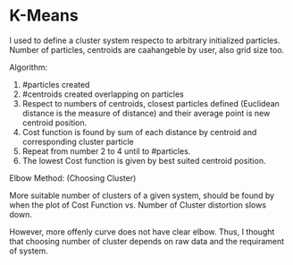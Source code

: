# K-Means

I used to define a cluster system respecto to arbitrary initialized particles. Number of particles, centroids are caahangeble by user, also grid size too.

Algorithm:

1. #particles created
2. #centroids created overlapping on particles
3. Respect to numbers of centroids, closest particles defined (Euclidean distance is the measure of distance) and their average point is new centroid position.
4. Cost function is found by sum of each distance by centroid and corresponding cluster particle
5. Repeat from number 2 to 4 until to #particles.
6. The lowest Cost function is given by best suited centroid position.

Elbow Method: (Choosing Cluster)

More suitable number of clusters of a given system, should be found by when the plot of Cost Function vs. Number of Cluster distortion slows down.

However, more offenly curve does not have clear elbow. Thus, I thought that choosing number of cluster depends on raw data and the requirament of system.     
